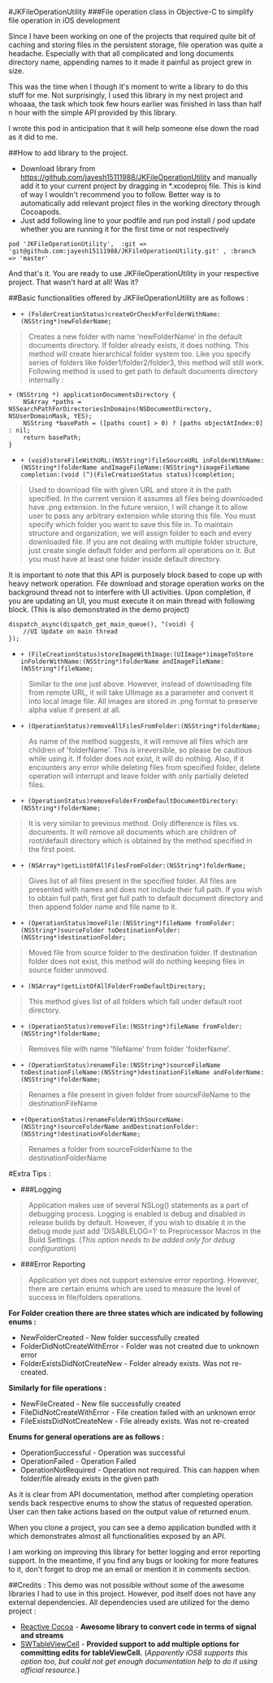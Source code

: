 #JKFileOperationUtility
###File operation class in Objective-C to simplify file operation in iOS development 

Since I have been working on one of the projects that required quite bit of caching and storing files in the persistent storage, file operation was quite a headache. Especially with that all complicated and long documents directory name, appending names to it made it painful as project grew in size.

This was the time when I though it's moment to write a library to do this stuff for me. Not surprisingly, I used this library in my next project and whoaaa, the task which took few hours earlier was finished in lass than half n hour with the simple API provided by this library.

I wrote this pod in anticipation that it will help someone else down the road as it did to me. 

##How to add library to the project.

* Download library from https://github.com/jayesh15111988/JKFileOperationUtility and manually add it to your current project by dragging in *.xcodeproj file. This is kind of way I wouldn't recommend you to follow. Better way is to automatically add relevant project files in the working directory through Cocoapods.
* Just add following line to your podfile and run pod install / pod update whether you are running it for the first time or not respectively

`` pod 'JKFileOperationUtility', 
:git => 'git@github.com:jayesh15111988/JKFileOperationUtility.git' , :branch => 'master'
``

And that's it. You are ready to use JKFileOperationUtility in your respective project. That wasn't hard at all! Was it?

##Basic functionalities offered by JKFileOperationUtility are as follows : 
* ``+ (FolderCreationStatus)createOrCheckForFolderWithName:(NSString*)newFolderName;``

>Creates a new folder with name 'newFolderName' in the default documents directory. If folder already exists, it does nothing. This method will create hierarchical folder system too. Like you specify series of folders like folder1/folder2/folder3, this method will still work. 
Following method is used to get path to default documents directory internally : 

```
+ (NSString *) applicationDocumentsDirectory {
    NSArray *paths = NSSearchPathForDirectoriesInDomains(NSDocumentDirectory,    NSUserDomainMask, YES);
    NSString *basePath = ([paths count] > 0) ? [paths objectAtIndex:0] : nil;
    return basePath;
}

```

* ```+ (void)storeFileWithURL:(NSString*)fileSourceURL inFolderWithName:(NSString*)folderName andImageFileName:(NSString*)imageFileName  completion:(void (^)(FileCreationStatus status))completion; ```

>Used to download file with given URL and store it in the path specified. In the current version it assumes all files being downloaded have .png extension. In the future version, I will change it to allow user to pass any arbitrary extension while storing this file. You must specify which folder you want to save this file in. To maintain structure and organization, we will assign folder to each and every downloaded file. If you are not dealing with multiple folder structure, just create single default folder and perform all operations on it. But you must have at least one folder inside default directory.

It is important to note that this API is purposely block based to cope up with heavy network operation. File download and storage operation works on the background thread not to interfere with UI activities. Upon completion, if you are updating an UI, you must execute it on main thread with following block. (This is also demonstrated in the demo project)
```
dispatch_async(dispatch_get_main_queue(), ^(void) {
    //UI Update on main thread
});
```

* ```+ (FileCreationStatus)storeImageWithImage:(UIImage*)imageToStore inFolderWithName:(NSString*)folderName andImageFileName:(NSString*)fileName;```

>Similar to the one just above. However, instead of downloading file from remote URL, it will take UIImage as a parameter and convert it into local image file. All images are stored in .png format to preserve alpha value if present at all.

* ```+ (OperationStatus)removeAllFilesFromFolder:(NSString*)folderName; ```

>As name of the method suggests, it will remove all files which are children of 'folderName'. This is irreversible, so please be cautious while using it. If folder does not exist, it will do nothing.
Also, if it encounters any error while deleting files from specified folder, delete operation will interrupt and leave folder with only partially deleted files.

* ```+ (OperationStatus)removeFolderFromDefaultDocumentDirectory:(NSString*)folderName; ```
 
>It is very similar to previous method. Only difference is files vs. documents. It will remove all documents which are children of root/default directory which is obtained by the method specified in the first point.

* ```+ (NSArray*)getListOfAllFilesFromFolder:(NSString*)folderName; ```

>Gives list of all files present in the specified folder. All files are presented with names and does not include their full path. If you wish to obtain full path, first get full path to default document directory and then append folder name and file name to it.

* ```+ (OperationStatus)moveFile:(NSString*)fileName fromFolder:(NSString*)sourceFolder toDestinationFolder:(NSString*)destinationFolder; ```

>Moved file from source folder to the destination folder. If destination folder does not exist, this method will do nothing keeping files in source folder unmoved.

* ```+ (NSArray*)getListOfAllFolderFromDefaultDirectory; ```
 
> This method gives list of all folders which fall under default root directory.

* ```+ (OperationStatus)removeFile:(NSString*)fileName fromFolder:(NSString*)folderName; ```

>Removes file with name 'fileName' from folder 'folderName'. 

* ```+ (OperationStatus)renameFile:(NSString*)sourceFileName toDestinationFileName:(NSString*)destinationFileName andFolderName:(NSString*)folderName; ```

>Renames a file present in given folder from sourceFileName to the destinationFileName

* ```+(OperationStatus)renameFolderWithSourceName:(NSString*)sourceFolderName andDestinationFolder:(NSString*)destinationFolderName; ```

>Renames a folder from sourceFolderName to the destinationFolderName

#Extra Tips : 
* ###Logging
> Application makes use of several NSLog() statements as a part of debugging process. Logging is enabled is debug  and disabled in release builds by default. However, if you wish to disable it in the debug mode just add 'DISABLELOG=1' to Preprocessor Macros in the Build Settings. (_This option needs to be added only for debug configuration_)

* ###Error Reporting
> Application yet does not support extensive error reporting. However, there are certain enums which are used to measure the level of success in file/folders operations.

**For Folder creation there are three states which are indicated by following enums :**
 * NewFolderCreated - New folder successfully created
 * FolderDidNotCreateWithError - Folder was not created due to unknown error
 * FolderExistsDidNotCreateNew - Folder already exists. Was not re-created.

**Similarly for file operations :**
* NewFileCreated - New file successfully created
* FileDidNotCreateWithError - File creation failed with an unknown error
* FileExistsDidNotCreateNew - File already exists. Was not re-created

**Enums for general operations are as follows :**
* OperationSuccessful - Operation was successful
* OperationFailed - Operation Failed
* OperationNotRequired - Operation not required. This can happen when folder/file already exists in the given path

As it is clear from API documentation, method after completing operation sends back respective enums to show the status of requested operation. User can then take actions based on the output value of returned enum.

When you clone a project, you can see a demo application bundled with it which demonstrates almost all functionalities exposed by an API. 

I am working on improving this library for better logging and error reporting support. In the meantime, if you find any bugs or looking for more features to it, don't forget to drop me an email or mention it in comments section.

##Credits : 
This demo was not possible without some of the awesome libraries I had to use in this project. However, pod itself does not have any external dependencies. All dependencies used are utilized for the demo project : 

 - [Reactive Cocoa](https://github.com/ReactiveCocoa/ReactiveCocoa) - **Awesome library to convert code in terms of signal and streams**
 - [SWTableViewCell](https://github.com/CEWendel/SWTableViewCell) - **Provided support to add multiple options for committing edits for tableViewCell.** (_Apparently iOS8 supports this option too, but could not get enough documentation help to do it using official resource._)



